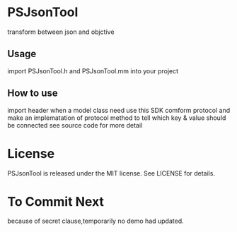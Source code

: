# PSJsonTool
transform between json and objctive

## Usage
import PSJsonTool.h and PSJsonTool.mm into your project 

## How to use
import header when a model class need use this SDK
comform protocol and make an implematation of protocol method to tell which key & value should be connected
see source code for more detail

# License
PSJsonTool is released under the MIT license. See LICENSE for details.

# To Commit Next
because of secret clause,temporarily no demo had updated.
